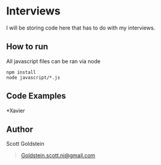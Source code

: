 # Interviews

I will be storing code here that has to do with my interviews.

## How to run
All javascript files can be ran via node
```
npm install
node javascript/*.js
```

## Code Examples
*Xavier

## Author
Scott Goldstein
> Goldstein.scott.nj@gmail.com
